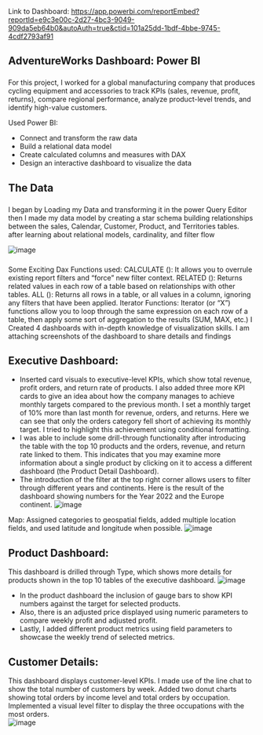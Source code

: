 Link to Dashboard: https://app.powerbi.com/reportEmbed?reportId=e9c3e00c-2d27-4bc3-9049-909da5eb64b0&autoAuth=true&ctid=101a25dd-1bdf-4bbe-9745-4cdf2793af91
## AdventureWorks Dashboard: Power BI
###
For this project, I worked for a global manufacturing company that produces cycling
equipment and accessories to track KPIs (sales, revenue, profit, returns), compare regional 
performance, analyze product-level trends, and identify high-value customers.

Used Power BI: 
- Connect and transform the raw data
- Build a relational data model
- Create calculated columns and measures with DAX
- Design an interactive dashboard to visualize the data
## The Data
###
I began by Loading my Data and transforming it in the power Query Editor then I made my data 
model by creating a star schema building relationships between the sales, Calendar, Customer, 
Product, and Territories tables. after learning about relational models, cardinality, and filter flow

![image](https://github.com/inioluwa279/Adventures-works-using-Power-BI/assets/133115794/2fb4de65-2f46-4a59-830d-69b2e8854732)
###
Some Exciting Dax Functions used:
CALCULATE (): It allows you to overrule existing report filters and “force” new filter context.
RELATED (): Returns related values in each row of a table based on relationships with other tables.
ALL (): Returns all rows in a table, or all values in a column, ignoring any filters that have been applied.
Iterator Functions: Iterator (or “X”) functions allow you to loop through the same expression on each row of a table, then apply some sort of aggregation to the results (SUM, MAX, etc.)
I Created 4 dashboards with in-depth knowledge of visualization skills. I am attaching screenshots of the dashboard to share details and findings

## Executive Dashboard: 
-	Inserted card visuals to executive-level KPIs, which show total revenue, profit orders, and return rate of products. I also added three more KPI cards to give an idea about how the company manages to achieve monthly targets compared to the previous month. I set a monthly target of 10% more than last month for revenue, orders, and returns. Here we can see that only the orders category fell short of achieving its monthly target. I tried to highlight this achievement using conditional formatting. 
- I was able to include some drill-through functionality after introducing the table with the top 10 products and the orders, revenue, and return rate linked to them. This indicates that you may examine more information about a single product by clicking on it to access a different dashboard (the Product Detail Dashboard).
-	The introduction of the filter at the top right corner allows users to filter through different years and continents. Here is the result of the dashboard showing numbers for the Year 2022 and the Europe continent.
![image](https://github.com/inioluwa279/Adventures-works-using-Power-BI/assets/133115794/46b8dc1a-2e0e-48ff-add2-8da9a9c98d41)

Map: Assigned categories to geospatial fields, added multiple location fields, and used latitude and longitude when possible.
![image](https://github.com/inioluwa279/Adventures-works-using-Power-BI/assets/133115794/dbadee30-eeea-4cb3-b2c8-f2be2c241227)

## Product Dashboard: 
This dashboard is drilled through Type, which shows more details for products shown in the top 10 tables of the executive dashboard.
![image](https://github.com/inioluwa279/Adventures-works-using-Power-BI/assets/133115794/6281e3ef-6fed-4460-996f-3599b865d1f6)
-	In the product dashboard the inclusion of gauge bars to show KPI numbers against the target for selected products.
-	Also, there is an adjusted price displayed using numeric parameters to compare weekly profit and adjusted profit.
-	Lastly, I added different product metrics using field parameters to showcase the weekly trend of selected metrics.
	
## Customer Details: 
This dashboard displays customer-level KPIs. I made use of the line chat to show the total number of customers by week. Added two donut charts showing total orders by income level and total orders by occupation. Implemented a visual level filter to display the three occupations with the most orders.  
![image](https://github.com/inioluwa279/Adventures-works-using-Power-BI/assets/133115794/5ba96103-2596-4e7a-b4ae-847a8edfe8ed)
